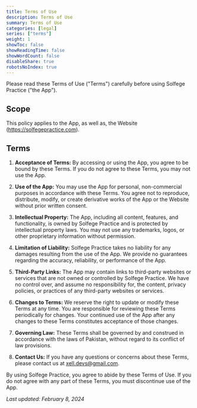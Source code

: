 ```yaml
---
title: Terms of Use
description: Terms of Use
summary: Terms of Use
categories: [legal]
series: ["terms"]
weight: 1
showToc: false
showReadingTime: false
showWordCount: false
disableShare: true
robotsNoIndex: true
---
```


Please read these Terms of Use ("Terms") carefully before using Solfege Practice ("the App").

## Scope

This policy applies to the App, as well as, the Website (https://solfegepractice.com).

## Terms

1. **Acceptance of Terms:**
By accessing or using the App, you agree to be bound by these Terms. If you do not agree to these Terms, you may not use the App.

2. **Use of the App:**
You may use the App for personal, non-commercial purposes in accordance with these Terms. You agree not to reproduce, distribute, modify, or create derivative works of the App or the Website without prior written consent.

3. **Intellectual Property:**
The App, including all content, features, and functionality, is owned by Solfege Practice and is protected by intellectual property laws. You may not use any trademarks, logos, or other proprietary information without permission.

4. **Limitation of Liability:**
Solfege Practice takes no liability for any damages resulting from the use of the App. We provide no guarantees regarding the accuracy, reliability, or performance of the App.

5. **Third-Party Links:**
The App may contain links to third-party websites or services that are not owned or controlled by Solfege Practice. We have no control over, and assume no responsibility for, the content, privacy policies, or practices of any third-party websites or services.

6. **Changes to Terms:**
We reserve the right to update or modify these Terms at any time. You are responsible for reviewing these Terms periodically for changes. Your continued use of the App after any changes to these Terms constitutes acceptance of those changes.

7. **Governing Law:**
These Terms shall be governed by and construed in accordance with the laws of Pakistan, without regard to its conflict of law provisions.

8. **Contact Us:**
If you have any questions or concerns about these Terms, please contact us at xell.devs@gmail.com.

By using Solfege Practice, you agree to abide by these Terms of Use. If you do not agree with any part of these Terms, you must discontinue use of the App.

*Last updated: February 8, 2024*
